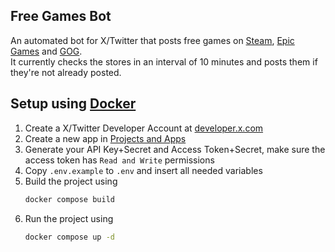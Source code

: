 ## Free Games Bot
An automated bot for X/Twitter that posts free games on [Steam](https://store.steampowered.com/), 
[Epic Games](https://store.epicgames.com/en/) and [GOG](https://www.gog.com/en/).<br>
It currently checks the stores in an interval of 10 minutes and posts them if they're not already posted.

## Setup using [Docker](https://www.docker.com/)
1. Create a X/Twitter Developer Account at [developer.x.com](https://developer.x.com/)
1. Create a new app in [Projects and Apps](https://developer.x.com/en/portal/projects-and-apps)
1. Generate your API Key+Secret and Access Token+Secret, make sure the access token has `Read and Write` permissions
1. Copy `.env.example` to `.env` and insert all needed variables
1. Build the project using 
    ```bash
    docker compose build
    ```
1. Run the project using
    ```bash
    docker compose up -d
    ```
